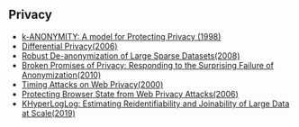 ## Privacy

* [k-ANONYMITY: A model for Protecting Privacy (1998)](https://dataprivacylab.org/dataprivacy/projects/kanonymity/kanonymity.pdf)
* [Differential Privacy(2006)](https://www.microsoft.com/en-us/research/wp-content/uploads/2016/02/dwork.pdf)
* [Robust De-anonymization of Large Sparse Datasets(2008)](https://www.cs.utexas.edu/~shmat/shmat_oak08netflix.pdf)
* [Broken Promises of Privacy: Responding to the Surprising Failure of Anonymization(2010)](https://www.uclalawreview.org/broken-promises-of-privacy-responding-to-the-surprising-failure-of-anonymization-2/)
* [Timing Attacks on Web Privacy(2000)](https://sip.cs.princeton.edu/pub/webtiming.pdf)
* [Protecting Browser State from Web Privacy Attacks(2006)](https://crypto.stanford.edu/sameorigin/sameorigin.pdf)
* [KHyperLogLog: Estimating Reidentifiability and
Joinability of Large Data at Scale(2019)](https://storage.googleapis.com/pub-tools-public-publication-data/pdf/40bc2804cbd3e41ed28dc8991316361eca48630c.pdf)
